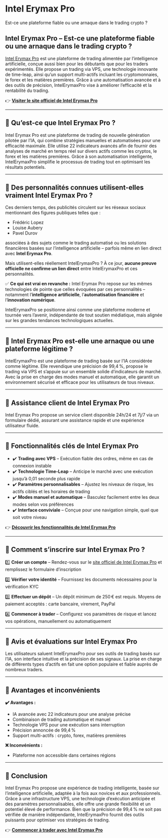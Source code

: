 # Intel Erymax Pro
Est-ce une plateforme fiable ou une arnaque dans le trading crypto ?
## Intel Erymax Pro – Est-ce une plateforme fiable ou une arnaque dans le trading crypto ?

[Intel Erymax Pro](https://intelerymaxpro.fr) est une plateforme de trading alimentée par l’intelligence artificielle, conçue aussi bien pour les débutants que pour les traders expérimentés. Elle propose un trading via VPS, une technologie innovante de time-leap, ainsi qu’un support multi-actifs incluant les cryptomonnaies, le forex et les matières premières. Grâce à une automatisation avancée et à des outils de précision, IntelErymaxPro vise à améliorer l’efficacité et la rentabilité du trading.

👉 **[Visiter le site officiel de Intel Erymax Pro](https://intelerymaxpro.fr)**

---

## 📌 Qu’est-ce que Intel Erymax Pro ?

Intel Erymax Pro est une plateforme de trading de nouvelle génération pilotée par l’IA, qui combine stratégies manuelles et automatisées pour une efficacité maximale. Elle utilise 22 indicateurs avancés afin de fournir des analyses de marché en temps réel sur divers actifs comme les cryptos, le forex et les matières premières. Grâce à son automatisation intelligente, IntelErymaxPro simplifie le processus de trading tout en optimisant les résultats potentiels.

---

## 📌 Des personnalités connues utilisent-elles vraiment Intel Erymax Pro ?

Ces derniers temps, des publicités circulent sur les réseaux sociaux mentionnant des figures publiques telles que :

- Frédéric Lopez
- Louise Aubery
- Pavel Durov

associées à des sujets comme le trading automatisé ou les solutions financières basées sur l’intelligence artificielle – parfois même en lien direct avec **Intel Erymax Pro**.

Mais utilisent-elles réellement IntelErymaxPro ? À ce jour, **aucune preuve officielle ne confirme un lien direct** entre IntelErymaxPro et ces personnalités.

✅ **Ce qui est vrai en revanche :** Intel Erymax Pro repose sur les mêmes technologies de pointe que celles évoquées par ces personnalités – notamment l’**intelligence artificielle**, l’**automatisation financière** et l’**innovation numérique**.

IntelErymaxPro se positionne ainsi comme une plateforme moderne et tournée vers l’avenir, indépendante de tout soutien médiatique, mais alignée sur les grandes tendances technologiques actuelles.

---

## 📌 Intel Erymax Pro est-elle une arnaque ou une plateforme légitime ?

IntelErymaxPro est une plateforme de trading basée sur l’IA considérée comme légitime. Elle revendique une précision de 99,4 %, propose le trading via VPS et s’appuie sur un ensemble solide d’indicateurs de marché. Avec la prise en charge des modes manuel et automatique, elle garantit un environnement sécurisé et efficace pour les utilisateurs de tous niveaux.

---

## 📌 Assistance client de Intel Erymax Pro

Intel Erymax Pro propose un service client disponible 24h/24 et 7j/7 via un formulaire dédié, assurant une assistance rapide et une expérience utilisateur fluide.

---

## 📌 Fonctionnalités clés de Intel Erymax Pro

- ✔️ **Trading avec VPS** – Exécution fiable des ordres, même en cas de connexion instable
- ✔️ **Technologie Time-Leap** – Anticipe le marché avec une exécution jusqu’à 0,01 seconde plus rapide
- ✔️ **Paramètres personnalisables** – Ajustez les niveaux de risque, les actifs ciblés et les horaires de trading
- ✔️ **Modes manuel et automatique** – Basculez facilement entre les deux modes selon vos préférences
- ✔️ **Interface conviviale** – Conçue pour une navigation simple, quel que soit votre niveau

👉 **[Découvrir les fonctionnalités de Intel Erymax Pro](https://intelerymaxpro.fr)**

---

## 📌 Comment s’inscrire sur Intel Erymax Pro ?

1️⃣ **Créer un compte** – Rendez-vous sur le [site officiel de Intel Erymax Pro](https://intelerymaxpro.fr) et remplissez le formulaire d’inscription

2️⃣ **Vérifier votre identité** – Fournissez les documents nécessaires pour la vérification KYC

3️⃣ **Effectuer un dépôt** – Un dépôt minimum de 250 € est requis. Moyens de paiement acceptés : carte bancaire, virement, PayPal

4️⃣ **Commencer à trader** – Configurez vos paramètres de risque et lancez vos opérations, manuellement ou automatiquement

---

## 📌 Avis et évaluations sur Intel Erymax Pro

Les utilisateurs saluent IntelErymaxPro pour ses outils de trading basés sur l’IA, son interface intuitive et la précision de ses signaux. La prise en charge de différents types d’actifs en fait une option populaire et fiable auprès de nombreux traders.

---

## 📌 Avantages et inconvénients

**✔️ Avantages :**
- IA avancée avec 22 indicateurs pour une analyse précise
- Combinaison de trading automatique et manuel
- Technologie VPS pour une exécution sans interruption
- Précision annoncée de 99,4 %
- Support multi-actifs : crypto, forex, matières premières

**❌ Inconvénients :**
- Plateforme non accessible dans certaines régions

---

## 📌 Conclusion

Intel Erymax Pro propose une expérience de trading intelligente, basée sur l’intelligence artificielle, adaptée à la fois aux novices et aux professionnels. Grâce à une infrastructure VPS, une technologie d’exécution anticipée et des paramètres personnalisables, elle offre une grande flexibilité et un potentiel élevé de performance. Bien que la précision de 99,4 % ne soit pas vérifiée de manière indépendante, IntelErymaxPro fournit des outils puissants pour optimiser vos stratégies de trading.

👉 **[Commencer à trader avec Intel Erymax Pro](https://intelerymaxpro.fr)**

